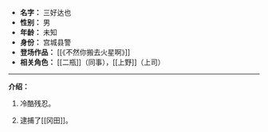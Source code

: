 
- **名字：** 三好达也
- **性别：** 男
- **年龄：** 未知
- **身份：** 宫城县警
- **登场作品：** [[《不然你搬去火星啊》]]
- **相关角色：** [[二瓶]]（同事），[[上野]]（上司）

---

**介绍：** 

1. 冷酷残忍。

2. 逮捕了[[冈田]]。
